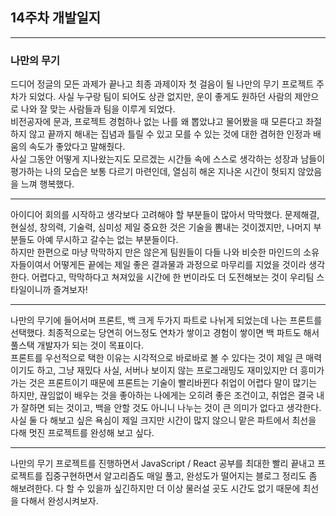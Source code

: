<h2> 14주차 개발일지 </h2>
<hr>
<h3>나만의 무기</h3>
드디어 정글의 모든 과제가 끝나고 최종 과제이자 첫 걸음이 될 나만의 무기 프로젝트 주차가 되었다.
사실 누구랑 팀이 되어도 상관 없지만, 운이 좋게도 원하던 사람의 제안으로 나와 잘 맞는 사람들과 팀을 이루게 되었다.<br>
비전공자에 문과, 프로젝트 경험하나 없는 나를 왜 뽑았냐고 물어봤을 때 모른다고 좌절하지 않고 끝까지 해내는 집념과 틀릴 수 있고 모를 수 있는 것에 대한 겸허한 인정과 배움의 속도가 좋았다고 말해줬다.<br>
사실 그동안 어떻게 지나왔는지도 모르겠는 시간들 속에 스스로 생각하는 성장과 남들이 평가하는 나의 모습은 보통 다르기 마련인데, 열심히 해온 지나온 시간이 헛되지 않았음을 느껴 행복했다.
<hr>
아이디어 회의를 시작하고 생각보다 고려해야 할 부분들이 많아서 막막했다.
문제해결, 현실성, 창의력, 기술력, 심미성 제일 중요한 것은 기술을 뽐내는 것이겠지만, 나머지 부분들도 아예 무시하고 갈수는 없는 부분들이다.<br>
하지만 한편으로 마냥 막막하지 만은 않은게 팀원들이 다들 나와 비슷한 마인드의 소유자들이여서 어떻게든 끝에는 제일 좋은 결과물과 과정으로 마무리를 지었을 것이라 생각한다.
어렵다고, 막막하다고 쳐져있을 시간에 한 번이라도 더 도전해보는 것이 우리팀 스타일이니까 즐겨보자!
<hr>
나만의 무기에 들어서며 프론트, 백 크게 두가지 파트로 나뉘게 되었는데 나는 프론트를 선택했다.
최종적으로는 당연히 어느정도 연차가 쌓이고 경험이 쌓이면 백 파트도 해서 풀스택 개발자가 되는 것이 목표이다.<br>
프론트를 우선적으로 택한 이유는 시각적으로 바로바로 볼 수 있다는 것이 제일 큰 매력이기도 하고, 그냥 재밌다 사실, 서버나 보이지 않는 프로그래밍도 재미있지만 더 흥미가 가는 것은 프론트이기 때문에 프론트는 기술이 빨리바뀐다 취업이 어렵다 말이 많기는 하지만, 끊임없이 배우는 것을 좋아하는 나에게는 오히려 좋은 조건이고, 취업은 결국 내가 잘하면 되는 것이고, 백을 안할 것도 아니니 나누는 것이 큰 의미가 없다고 생각한다. <br>
사실 둘 다 해보고 싶은 욕심이 제일 크지만 시간이 많지 않으니 맡은 파트에서 최선을 다해 멋진 프로젝트를 완성해 보고 싶다.
<hr>
나만의 무기 프로젝트를 진행하면서 JavaScript / React 공부를 최대한 빨리 끝내고 프로젝트를 집중구현하면서 알고리즘도 매일 풀고, 완성도가 떨어지는 블로그 정리도 좀 해보려한다.
다 할 수 있을까 싶긴하지만 더 이상 물러설 곳도 시간도 없기 때문에 최선을 다해서 완성시켜보자.